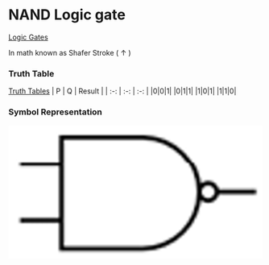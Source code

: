 # NAND Logic gate
[Logic Gates](Logic%20Gates.md)

In math known as Shafer Stroke ( $\uparrow$ )

### Truth Table
[Truth Tables](Truth%20Tables.md)
| P | Q | Result |
| :-: | :-: | :-: |
|0|0|1|
|0|1|1|
|1|0|1|
|1|1|0|

### Symbol Representation
![400x200](../attachments/NAND_GATE.png)
